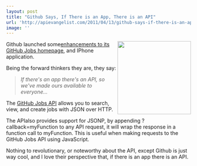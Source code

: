```yaml
---
layout: post
title: "Github Says, If There is an App, There is an API"
url: 'http://apievangelist.com/2011/04/13/github-says-if-there-is-an-app-there-is-an-api/'
image: ''
---
```


<img src="http://kinlane-productions.s3.amazonaws.com/github/github-jobs.png" alt="" width="200" align="right" />Github launched some[enhancements to its GitHub Jobs homepage][1], and IPhone application.

Being the forward thinkers they are, they say:

> _If there's an app there's an API, so we've made ours available to everyone..._

The [GitHub Jobs API][2] allows you to search, view, and create jobs with JSON over HTTP.

The APIalso provides support for JSONP, by appending ?callback=myFunction to any API request, it will wrap the response in a function call to myFunction. This is useful when making requests to the GitHub Jobs API using JavaScript.

Nothing to revolutionary, or noteworthy about the API, except Github is just way cool, and I love their perspective that, if there is an app there is an API.

   [1]: https://github.com/blog/836-github-jobs-update (enhancements to its Github Jobs homepage)
   [2]: http://jobs.github.com/api (GitHub Jobs API)
